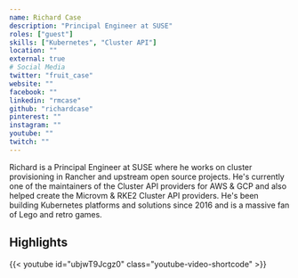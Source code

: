 ```yaml
---
name: Richard Case
description: "Principal Engineer at SUSE"
roles: ["guest"]
skills: ["Kubernetes", "Cluster API"]
location: ""
external: true
# Social Media 
twitter: "fruit_case"
website: ""
facebook: ""
linkedin: "rmcase"
github: "richardcase"
pinterest: ""
instagram: ""
youtube: ""
twitch: ""
---
```


<!-- markdownlint-disable-next-line MD041-->
Richard is a Principal Engineer at SUSE where he works on cluster provisioning in Rancher and upstream open source projects. He's currently one of the maintainers of the Cluster API providers for AWS & GCP  and also helped create the Microvm & RKE2 Cluster API providers. He's been building Kubernetes platforms and solutions since 2016 and is a massive fan of Lego and retro games.

## Highlights

{{< youtube id="ubjwT9Jcgz0" class="youtube-video-shortcode" >}}
